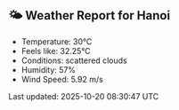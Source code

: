 <!-- WEATHER-START -->
## 🌤 Weather Report for Hanoi

- Temperature: 30°C
- Feels like: 32.25°C
- Conditions: scattered clouds
- Humidity: 57%
- Wind Speed: 5.92 m/s

Last updated: 2025-10-20 08:30:47 UTC
<!-- WEATHER-END -->
